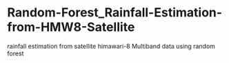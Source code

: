 # Random-Forest_Rainfall-Estimation-from-HMW8-Satellite
rainfall estimation from satellite himawari-8 Multiband data using random forest
